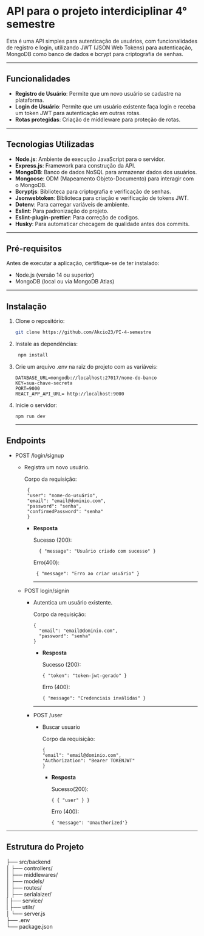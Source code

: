 # API para o projeto interdiciplinar 4° semestre 

Esta é uma API simples para autenticação de usuários, com funcionalidades de registro e login, utilizando JWT (JSON Web Tokens) para autenticação, MongoDB como banco de dados e bcrypt para criptografia de senhas.

---

## Funcionalidades
- **Registro de Usuário**: Permite que um novo usuário se cadastre na plataforma.
- **Login de Usuário**: Permite que um usuário existente faça login e receba um token JWT para autenticação em outras rotas.
- **Rotas protegidas**: Criação de middleware para proteção de rotas.

---

## Tecnologias Utilizadas
- **Node.js**: Ambiente de execução JavaScript para o servidor.
- **Express.js**: Framework para construção da API.
- **MongoDB**: Banco de dados NoSQL para armazenar dados dos usuários.
- **Mongoose**: ODM (Mapeamento Objeto-Documento) para interagir com o MongoDB.
- **Bcryptjs**: Biblioteca para criptografia e verificação de senhas.
- **Jsonwebtoken**: Biblioteca para criação e verificação de tokens JWT.
- **Dotenv**: Para carregar variáveis de ambiente.
- **Eslint**: Para padronização do projeto.
- **Eslint-plugin-prettier**: Para correção de codigos.
- **Husky**: Para automaticar checagem de qualidade antes dos commits.

---

## Pré-requisitos
Antes de executar a aplicação, certifique-se de ter instalado:
- Node.js (versão 14 ou superior)
- MongoDB (local ou via MongoDB Atlas)

---

## Instalação
1. Clone o repositório:
   ```bash
   git clone https://github.com/Akcio23/PI-4-semestre
   ```

2. Instale as dependências:
   ```javascript
    npm install
   ```
3. Crie um arquivo .env na raiz do projeto com as variáveis:
   ```
   DATABASE_URL=mongodb://localhost:27017/nome-do-banco
   KEY=sua-chave-secreta
   PORT=9000
   REACT_APP_API_URL= http://localhost:9000
   ```
4. Inicie o servidor:
   ```
   npm run dev
   ```
   ---
   
## Endpoints

- POST /login/signup
  
   - Registra um novo usuário.
     
        Corpo da requisição:
        
          {  
          "user": "nome-do-usuário",  
          "email": "email@dominio.com",  
          "password": "senha",  
          "confirmedPassword": "senha"
          }  
          
      - **Resposta**
        
           Sucesso (200):
        
   
              { "message": "Usuário criado com sucesso" }  
                
           Erro(400):
        
             
             { "message": "Erro ao criar usuário" }  
             
        ***
        
  - POST login/signin
    
       - Autentica um usuário existente.
         
            Corpo da requisição:
         ```
         {  
           "email": "email@dominio.com",  
           "password": "senha"  
         }
         ```  
           - **Resposta**
             
             Sucesso (200):  
             ```
             { "token": "token-jwt-gerado" }  
             ```  
             Erro (400):
             ```
             { "message": "Credenciais inválidas" }
             ```
         ***
         
    - POST /user
   
         - Buscar usuario
           
            Corpo da requisição:
           ```
           {
           "email": "email@dominio.com",  
           "Authorization": "Bearer TOKENJWT"  
           }  
           ```
              - **Resposta**
                
                   Sucesso(200):
                   ```
                   { { "user" } }
                   ```
                   Erro (400):
                   ```
                   { "message": 'Unauthorized'}
                   ```
---
## Estrutura do Projeto

├── src/backend  
│   ├── controllers/  
│   ├── middlewares/        
│   ├── models/      
│   ├── routes/      
│   ├── serialaizer/    
|   ├── service/  
|   ├── utils/   
│   └── server.js          
├── .env                    
└── package.json  
          
